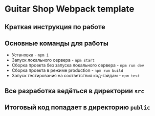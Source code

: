 # Guitar Shop Webpack template
## Краткая инструкция по работе
## Основные команды для работы
* Установка - `npm i`
* Запуск локального сервера - `npm start`
* Сборка проекта без запуска локального сервера - `npm run dev`
* Сборка проекта в режиме production - `npm run build`
* Запуск тестирования на соответствия код-гайдам - `npm test`

## Все разработка ведёться в директории `src`
## Итоговый код попадает в директорию `public`
